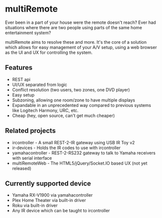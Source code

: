 # multiRemote

Ever been in a part of your house were the remote doesn't reach? Ever had situations
where there are two people using parts of the same home entertainment system?

multiRemote aims to resolve these and more. It's the core of a solution which allows
for easy management of your A/V setup, using a web browser as the UI and UX for controlling
the system.

## Features

* REST api
* UI/UX separated from logic
* Conflict resolution (two users, two zones, one DVD player)
* Easy setup
* Subzoning, allowing one room/zone to have multiple displays
* Expandable in an unprecedented way compared to previous systems like Logitech Harmony, URC, etc.
* Cheap (hey, open source, can't get much cheaper)

## Related projects

* ircontroller - A small REST-2-IR gateway using USB IR Toy v2
* ir-devices - Holds the IR codes to use with ircontroller
* yamahacontroller - REST-2-RS232 gateway to talk to Yamaha receivers with serial interface
* multiRemoteWeb - The HTML5/jQuery/Socket.IO based UX (not yet released)

## Currently supported device

* Yamaha RX-V1900 via yamahacontroller
* Plex Home Theater via built-in driver
* Roku via built-in driver
* Any IR device which can be taught to ircontroller
